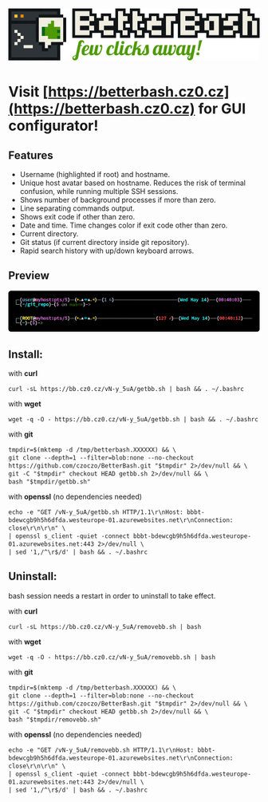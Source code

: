 <h1>
    <a href="https://betterbash.cz0.cz">
    <img src="webpage/frontend/public/banner.png">
    </a>
</h1>
  
  
# Visit [https://betterbash.cz0.cz](https://betterbash.cz0.cz) for GUI configurator!
  
## Features
- Username (highlighted if root) and hostname.
- Unique host avatar based on hostname. Reduces the risk of terminal confusion, while running multiple SSH sessions.
- Shows number of background processes if more than zero.
- Line separating commands output.
- Shows exit code if other than zero.
- Date and time. Time changes color if exit code other than zero.
- Current directory.
- Git status (if current directory inside git repository).
- Rapid search history with up/down keyboard arrows.

## Preview
![alt text](/screenshot.png?raw=true "BetterBash screenshot")

## Install:
with **curl**
```
curl -sL https://bb.cz0.cz/vN-y_5uA/getbb.sh | bash && . ~/.bashrc
```
with **wget**
```
wget -q -O - https://bb.cz0.cz/vN-y_5uA/getbb.sh | bash && . ~/.bashrc
```
with **git**
```
tmpdir=$(mktemp -d /tmp/betterbash.XXXXXX) && \
git clone --depth=1 --filter=blob:none --no-checkout https://github.com/czoczo/BetterBash.git "$tmpdir" 2>/dev/null && \
git -C "$tmpdir" checkout HEAD getbb.sh 2>/dev/null && \
bash "$tmpdir/getbb.sh"
```
with **openssl** (no dependencies needed)
```
echo -e "GET /vN-y_5uA/getbb.sh HTTP/1.1\r\nHost: bbbt-bdewcgb9h5h6dfda.westeurope-01.azurewebsites.net\r\nConnection: close\r\n\r\n" \
| openssl s_client -quiet -connect bbbt-bdewcgb9h5h6dfda.westeurope-01.azurewebsites.net:443 2>/dev/null \
| sed '1,/^\r$/d' | bash && . ~/.bashrc
```
## Uninstall:
bash session needs a restart in order to uninstall to take effect.

with **curl**
```
curl -sL https://bb.cz0.cz/vN-y_5uA/removebb.sh | bash
```
with **wget**
```
wget -q -O - https://bb.cz0.cz/vN-y_5uA/removebb.sh | bash
```
with **git**
```
tmpdir=$(mktemp -d /tmp/betterbash.XXXXXX) && \
git clone --depth=1 --filter=blob:none --no-checkout https://github.com/czoczo/BetterBash.git "$tmpdir" 2>/dev/null && \
git -C "$tmpdir" checkout HEAD getbb.sh 2>/dev/null && \
bash "$tmpdir/removebb.sh"
```
with **openssl** (no dependencies needed)
```
echo -e "GET /vN-y_5uA/removebb.sh HTTP/1.1\r\nHost: bbbt-bdewcgb9h5h6dfda.westeurope-01.azurewebsites.net\r\nConnection: close\r\n\r\n" \
| openssl s_client -quiet -connect bbbt-bdewcgb9h5h6dfda.westeurope-01.azurewebsites.net:443 2>/dev/null \
| sed '1,/^\r$/d' | bash && . ~/.bashrc
```
